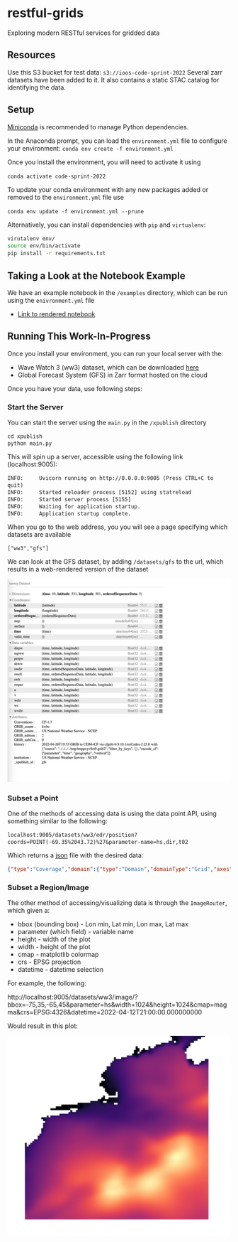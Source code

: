 # restful-grids
Exploring modern RESTful services for gridded data

## Resources
Use this S3 bucket for test data: `s3://ioos-code-sprint-2022`
Several zarr datasets have been added to it. It also contains a static STAC catalog for identifying the data.

## Setup
[Miniconda](https://docs.conda.io/en/latest/miniconda.html) is recommended to manage Python dependencies.  

In the Anaconda prompt, you can load the `environment.yml` file to configure your environment:
`conda env create -f environment.yml`

Once you install the environment, you will need to activate it using

`conda activate code-sprint-2022`

To update your conda environment with any new packages added or removed to the `environment.yml` file use

`conda env update -f environment.yml --prune`

Alternatively, you can install dependencies with `pip` and `virtualenv`: 

```bash
virutalenv env/
source env/bin/activate
pip install -r requirements.txt
```

## Taking a Look at the Notebook Example
We have an example notebook in the `/examples` directory, which can be run using the `enivronment.yml` file
- [Link to rendered notebook](https://nbviewer.org/github/asascience/restful-grids/blob/main/examples/demo-apis.ipynb)

## Running This Work-In-Progress

Once you install your environment, you can run your local server with the:
- Wave Watch 3 (ww3) dataset, which can be downloaded [here]()
- Global Forecast System (GFS) in Zarr format hosted on the cloud

Once you have your data, use following steps:

### Start the Server
You can start the server using the `main.py` in the `/xpublish` directory

```
cd xpublish
python main.py
```

This will spin up a server, accessible using the following link (localhost:9005):

```
INFO:     Uvicorn running on http://0.0.0.0:9005 (Press CTRL+C to quit)
INFO:     Started reloader process [5152] using statreload
INFO:     Started server process [5155]
INFO:     Waiting for application startup.
INFO:     Application startup complete.
```

When you go to the web address, you you will see a page specifying which datasets are available

```
["ww3","gfs"]
```

We can look at the GFS dataset, by adding `/datasets/gfs` to the url, which results in a web-rendered version of the dataset

![GFS-web](images/gfs-web.png)

### Subset a Point

One of the methods of accessing data is using the data point API, using something similar to the following:

```
localhost:9005/datasets/ww3/edr/position?coords=POINT(-69.35%2043.72)%27&parameter-name=hs,dir,t02
```

Which returns a [json](https://www.json.org/json-en.html) file with the desired data:


```json
{"type":"Coverage","domain":{"type":"Domain","domainType":"Grid","axes":{"x":{"values":[-69.30000305175781]},"y":{"values":[43.70000076293945]},"t":{"values":["2022-04-11T12:00:00","2022-04-11T12:59:59","2022-04-11T14:00:00","2022-04-11T15:00:00","2022-04-11T15:59:59","2022-04-11T17:00:00","2022-04-11T18:00:00","2022-04-11T18:59:59","2022-04-11T20:00:00","2022-04-11T21:00:00","2022-04-11T21:59:59","2022-04-11T23:00:00","2022-04-12T00:00:00","2022-04-12T00:59:59","2022-04-12T02:00:00","2022-04-12T03:00:00","2022-04-12T03:59:59","2022-04-12T05:00:00","2022-04-12T06:00:00","2022-04-12T06:59:59","2022-04-12T08:00:00","2022-04-12T09:00:00","2022-04-12T09:59:59","2022-04-12T11:00:00","2022-04-12T12:00:00","2022-04-12T12:59:59","2022-04-12T14:00:00","2022-04-12T15:00:00","2022-04-12T15:59:59","2022-04-12T17:00:00","2022-04-12T18:00:00","2022-04-12T18:59:59","2022-04-12T20:00:00","2022-04-12T21:00:00","2022-04-12T21:59:59","2022-04-12T23:00:00","2022-04-13T00:00:00","2022-04-13T00:59:59","2022-04-13T02:00:00","2022-04-13T03:00:00","2022-04-13T03:59:59","2022-04-13T05:00:00","2022-04-13T06:00:00","2022-04-13T06:59:59","2022-04-13T08:00:00","2022-04-13T09:00:00","2022-04-13T09:59:59","2022-04-13T11:00:00","2022-04-13T12:00:00","2022-04-13T12:59:59","2022-04-13T14:00:00","2022-04-13T15:00:00","2022-04-13T15:59:59","2022-04-13T17:00:00","2022-04-13T18:00:00","2022-04-13T18:59:59","2022-04-13T20:00:00","2022-04-13T21:00:00","2022-04-13T21:59:59","2022-04-13T23:00:00","2022-04-14T00:00:00","2022-04-14T00:59:59","2022-04-14T02:00:00","2022-04-14T03:00:00","2022-04-14T03:59:59","2022-04-14T05:00:00","2022-04-14T06:00:00","2022-04-14T06:59:59","2022-04-14T08:00:00","2022-04-14T09:00:00","2022-04-14T09:59:59","2022-04-14T11:00:00","2022-04-14T12:00:00"]},"forecast_reference_time":{"values":["2022-04-11T12:00:00"]}},"referencing":[]},"parameters":{"hs":{"type":"Parameter","observedProperty":{"label":{"en":"significant height of wind and swell waves"}},"description":{"en":"significant height of wind and swell waves"},"unit":{"label":{"en":"m"}}},"dir":{"type":"Parameter","observedProperty":{"label":{"en":"wave mean direction"}},"description":{"en":"wave mean direction"},"unit":{"label":{"en":"degree"}}},"t02":{"type":"Parameter","observedProperty":{"label":{"en":"mean period T02"}},"description":{"en":"mean period T02"},"unit":{"label":{"en":"s"}}}},"ranges":{"hs":{"type":"NdArray","dataType":"float","axisNames":["forecast_reference_time","t"],"shape":[1,73],"values":[0.33467215299606323,0.3588910698890686,0.3660368025302887,0.3152061402797699,0.2875429093837738,0.33364781737327576,0.42414912581443787,0.5218766927719116,0.599566638469696,0.6628382802009583,0.6959347724914551,0.7017455697059631,0.6900897026062012,0.6990023255348206,0.7459676861763,0.8135576248168945,0.8708090782165527,0.9190717339515686,0.9822579026222229,1.0730650424957275,1.1682802438735962,1.2368590831756592,1.2590762376785278,1.2461904287338257,1.2177737951278687,1.190627098083496,1.1743522882461548,1.1686142683029175,1.168257474899292,1.1705492734909058,1.1713541746139526,1.1505155563354492,1.1002039909362793,1.029807448387146,0.9527088403701782,0.8763468265533447,0.8059961199760437,0.7473487257957458,0.6959123611450195,0.6488614678382874,0.6027891635894775,0.5554247498512268,0.5091127157211304,0.4687694013118744,0.4349559545516968,0.40602195262908936,0.3779057264328003,0.3484857380390167,0.3213227689266205,0.30005601048469543,0.2922517955303192,0.3058054745197296,0.34318259358406067,0.39665448665618896,0.4514908790588379,0.4962618947029114,0.5274868011474609,0.5485127568244934,0.5546026825904846,0.5439878106117249,0.5306615829467773,0.521487832069397,0.5167329907417297,0.513405442237854,0.5168517827987671,0.531062662601471,0.5381449460983276,0.5489262938499451,0.570189356803894,0.6079721450805664,0.6753485798835754,0.7782320976257324,0.9024170637130737]},"dir":{"type":"NdArray","dataType":"float","axisNames":["forecast_reference_time","t"],"shape":[1,73],"values":[304.64556884765625,299.618408203125,293.408203125,287.8389892578125,280.72564697265625,269.44873046875,255.81439208984375,244.49017333984375,236.51898193359375,230.26300048828125,225.9736328125,223.1942138671875,221.13653564453125,218.9971923828125,215.77105712890625,211.55718994140625,210.140380859375,211.71331787109375,214.11346435546875,215.63812255859375,215.6729736328125,214.7518310546875,212.01513671875,208.25762939453125,204.655029296875,201.95989990234375,200.77069091796875,201.060302734375,201.87841796875,202.632568359375,203.35174560546875,203.40252685546875,202.67822265625,201.50372314453125,200.7591552734375,200.6708984375,201.12451171875,202.5379638671875,204.12567138671875,205.147216796875,204.88092041015625,202.3099365234375,198.0283203125,194.3463134765625,192.36212158203125,191.99456787109375,191.7603759765625,190.14593505859375,187.52301025390625,184.47686767578125,181.40606689453125,178.68524169921875,176.647705078125,175.54791259765625,175.24810791015625,175.56658935546875,176.4949951171875,178.193603515625,178.86566162109375,178.3890380859375,177.8448486328125,177.36468505859375,177.0433349609375,176.85498046875,175.67352294921875,174.07855224609375,173.53839111328125,173.0093994140625,173.1402587890625,174.214111328125,174.9512939453125,173.96197509765625,171.16070556640625]},"t02":{"type":"NdArray","dataType":"float","axisNames":["forecast_reference_time","t"],"shape":[1,73],"values":[1.8070895671844482,2.1569175720214844,2.2606236934661865,2.272696018218994,2.1709280014038086,2.151611089706421,2.3017566204071045,2.452406644821167,2.5829691886901855,2.69464111328125,2.7830710411071777,2.8376331329345703,2.8641910552978516,2.8558714389801025,2.8827998638153076,2.953688144683838,3.059943675994873,3.1737217903137207,3.3152377605438232,3.4846651554107666,3.6484591960906982,3.765639543533325,3.8690288066864014,3.9598238468170166,4.043913841247559,4.048367500305176,3.98111629486084,3.90596079826355,3.8609814643859863,3.8333399295806885,3.807370662689209,3.8096847534179688,3.8128299713134766,3.805934190750122,3.7544338703155518,3.6700472831726074,3.5692813396453857,3.447746992111206,3.3469176292419434,3.2537217140197754,3.212505578994751,3.2340455055236816,3.3002560138702393,3.3129446506500244,3.226036310195923,3.080014944076538,2.9937071800231934,3.0099799633026123,3.108988046646118,3.356945514678955,3.7293829917907715,4.201430797576904,4.8152899742126465,5.385035037994385,5.667536735534668,5.556057453155518,5.037730693817139,4.278224468231201,4.069947719573975,4.364011287689209,4.786285877227783,5.236138820648193,5.629247188568115,5.760343074798584,4.635284900665283,3.936607837677002,3.8392491340637207,3.6843204498291016,3.5711114406585693,3.5300326347351074,3.4591054916381836,3.4388718605041504,3.4989757537841797]}}}
```

### Subset a Region/Image

The other method of accessing/visualizing data is through the `ImageRouter`, which given a:
- bbox (bounding box) - Lon min, Lat min, Lon max, Lat max
- parameter (which field) - variable name
- height - width of the plot
- width - height of the plot
- cmap - matplotlib colormap
- crs - EPSG projection
- datetime - datetime selection

For example, the following:

http://localhost:9005/datasets/ww3/image/?bbox=-75,35,-65,45&parameter=hs&width=1024&height=1024&cmap=magma&crs=EPSG:4326&datetime=2022-04-12T21:00:00.000000000

Would result in this plot:

![Example Image API](images/example-image-api.png)
